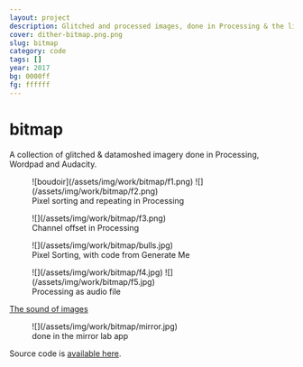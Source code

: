 ```yaml
---
layout: project
description: Glitched and processed images, done in Processing & the like
cover: dither-bitmap.png.png
slug: bitmap
category: code
tags: []
year: 2017
bg: 0000ff
fg: ffffff
---
```


# bitmap

A collection of glitched & datamoshed imagery done in Processing, Wordpad and Audacity.

<figure>![boudoir](/assets/img/work/bitmap/f1.png) ![](/assets/img/work/bitmap/f2.png)

<figcaption>Pixel sorting and repeating in Processing</figcaption>

</figure>

<figure>![](/assets/img/work/bitmap/f3.png)

<figcaption>Channel offset in Processing</figcaption>

</figure>

<figure>![](/assets/img/work/bitmap/bulls.jpg)



<figcaption>Pixel Sorting, with code from Generate Me</figcaption>

</figure>

<figure>![](/assets/img/work/bitmap/f4.jpg) ![](/assets/img/work/bitmap/f5.jpg)

<figcaption>Processing as audio file</figcaption>

</figure>

[The sound of images](/assets/img/work/bitmap/bitmap.bmp.wav)

<figure>![](/assets/img/work/bitmap/mirror.jpg)

<figcaption>done in the mirror lab app</figcaption>

</figure>

Source code is [available here](https://github.com/stockhuman/CART-353/tree/master/image).
